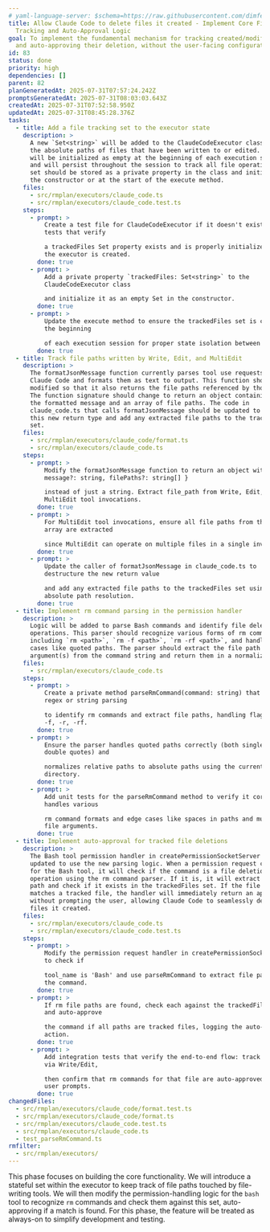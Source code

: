 ```yaml
---
# yaml-language-server: $schema=https://raw.githubusercontent.com/dimfeld/llmutils/main/schema/rmplan-plan-schema.json
title: Allow Claude Code to delete files it created - Implement Core File
  Tracking and Auto-Approval Logic
goal: To implement the fundamental mechanism for tracking created/modified files
  and auto-approving their deletion, without the user-facing configuration.
id: 83
status: done
priority: high
dependencies: []
parent: 82
planGeneratedAt: 2025-07-31T07:57:24.242Z
promptsGeneratedAt: 2025-07-31T08:03:03.643Z
createdAt: 2025-07-31T07:52:58.950Z
updatedAt: 2025-07-31T08:45:28.376Z
tasks:
  - title: Add a file tracking set to the executor state
    description: >
      A new `Set<string>` will be added to the ClaudeCodeExecutor class to store
      the absolute paths of files that have been written to or edited. This set
      will be initialized as empty at the beginning of each execution session
      and will persist throughout the session to track all file operations. The
      set should be stored as a private property in the class and initialized in
      the constructor or at the start of the execute method.
    files:
      - src/rmplan/executors/claude_code.ts
      - src/rmplan/executors/claude_code.test.ts
    steps:
      - prompt: >
          Create a test file for ClaudeCodeExecutor if it doesn't exist, and add
          tests that verify

          a trackedFiles Set property exists and is properly initialized when
          the executor is created.
        done: true
      - prompt: >
          Add a private property `trackedFiles: Set<string>` to the
          ClaudeCodeExecutor class

          and initialize it as an empty Set in the constructor.
        done: true
      - prompt: >
          Update the execute method to ensure the trackedFiles set is cleared at
          the beginning

          of each execution session for proper state isolation between runs.
        done: true
  - title: Track file paths written by Write, Edit, and MultiEdit
    description: >
      The formatJsonMessage function currently parses tool use requests from
      Claude Code and formats them as text to output. This function should be
      modified so that it also returns the file paths referenced by those tools.
      The function signature should change to return an object containing both
      the formatted message and an array of file paths. The code in
      claude_code.ts that calls formatJsonMessage should be updated to handle
      this new return type and add any extracted file paths to the trackedFiles
      set.
    files:
      - src/rmplan/executors/claude_code/format.ts
      - src/rmplan/executors/claude_code.ts
    steps:
      - prompt: >
          Modify the formatJsonMessage function to return an object with {
          message?: string, filePaths?: string[] }

          instead of just a string. Extract file_path from Write, Edit, and
          MultiEdit tool invocations.
        done: true
      - prompt: >
          For MultiEdit tool invocations, ensure all file paths from the edits
          array are extracted

          since MultiEdit can operate on multiple files in a single invocation.
        done: true
      - prompt: >
          Update the caller of formatJsonMessage in claude_code.ts to
          destructure the new return value

          and add any extracted file paths to the trackedFiles set using
          absolute path resolution.
        done: true
  - title: Implement rm command parsing in the permission handler
    description: >
      Logic will be added to parse Bash commands and identify file deletion
      operations. This parser should recognize various forms of rm commands
      including `rm <path>`, `rm -f <path>`, `rm -rf <path>`, and handle edge
      cases like quoted paths. The parser should extract the file path
      argument(s) from the command string and return them in a normalized form.
    files:
      - src/rmplan/executors/claude_code.ts
    steps:
      - prompt: >
          Create a private method parseRmCommand(command: string) that uses
          regex or string parsing

          to identify rm commands and extract file paths, handling flags like
          -f, -r, -rf.
        done: true
      - prompt: >
          Ensure the parser handles quoted paths correctly (both single and
          double quotes) and

          normalizes relative paths to absolute paths using the current working
          directory.
        done: true
      - prompt: >
          Add unit tests for the parseRmCommand method to verify it correctly
          handles various

          rm command formats and edge cases like spaces in paths and multiple
          file arguments.
        done: true
  - title: Implement auto-approval for tracked file deletions
    description: >
      The Bash tool permission handler in createPermissionSocketServer will be
      updated to use the new parsing logic. When a permission request comes in
      for the Bash tool, it will check if the command is a file deletion
      operation using the rm command parser. If it is, it will extract the file
      path and check if it exists in the trackedFiles set. If the file path
      matches a tracked file, the handler will immediately return an approval
      without prompting the user, allowing Claude Code to seamlessly delete
      files it created.
    files:
      - src/rmplan/executors/claude_code.ts
      - src/rmplan/executors/claude_code.test.ts
    steps:
      - prompt: >
          Modify the permission request handler in createPermissionSocketServer
          to check if

          tool_name is 'Bash' and use parseRmCommand to extract file paths from
          the command.
        done: true
      - prompt: >
          If rm file paths are found, check each against the trackedFiles set
          and auto-approve

          the command if all paths are tracked files, logging the auto-approval
          action.
        done: true
      - prompt: >
          Add integration tests that verify the end-to-end flow: track a file
          via Write/Edit,

          then confirm that rm commands for that file are auto-approved without
          user prompts.
        done: true
changedFiles:
  - src/rmplan/executors/claude_code/format.test.ts
  - src/rmplan/executors/claude_code/format.ts
  - src/rmplan/executors/claude_code.test.ts
  - src/rmplan/executors/claude_code.ts
  - test_parseRmCommand.ts
rmfilter:
  - src/rmplan/executors/
---
```


This phase focuses on building the core functionality. We will introduce a stateful set within the executor to keep track of file paths touched by file-writing tools. We will then modify the permission-handling logic for the `bash` tool to recognize `rm` commands and check them against this set, auto-approving if a match is found. For this phase, the feature will be treated as always-on to simplify development and testing.

